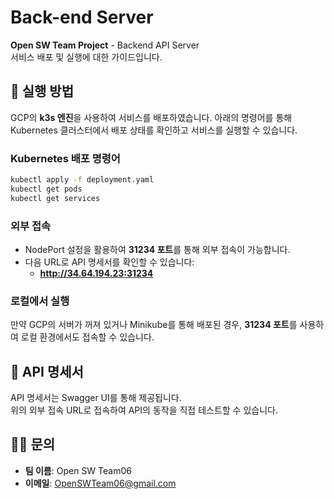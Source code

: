 # Back-end Server

**Open SW Team Project** - Backend API Server  
서비스 배포 및 실행에 대한 가이드입니다.

## 🔧 실행 방법

GCP의 **k3s 엔진**을 사용하여 서비스를 배포하였습니다. 아래의 명령어를 통해 Kubernetes 클러스터에서 배포 상태를 확인하고 서비스를 실행할 수 있습니다.

### Kubernetes 배포 명령어
```bash
kubectl apply -f deployment.yaml
kubectl get pods
kubectl get services
```

### 외부 접속
- NodePort 설정을 활용하여 **31234 포트**를 통해 외부 접속이 가능합니다.
- 다음 URL로 API 명세서를 확인할 수 있습니다:
  - **http://34.64.194.23:31234**

### 로컬에서 실행
만약 GCP의 서버가 꺼져 있거나 Minikube를 통해 배포된 경우, **31234 포트**를 사용하여 로컬 환경에서도 접속할 수 있습니다.

## 📜 API 명세서
API 명세서는 Swagger UI를 통해 제공됩니다.  
위의 외부 접속 URL로 접속하여 API의 동작을 직접 테스트할 수 있습니다.

## 🙋‍♂️ 문의
- **팀 이름**: Open SW Team06  
- **이메일**: OpenSWTeam06@gmail.com  
